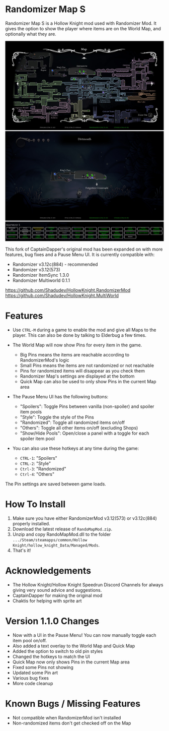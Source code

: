 # Randomizer Map S
Randomizer Map S is a Hollow Knight mod used with Randomizer Mod. It gives the option to show the player where items are on the World Map, and optionally what they are.

![Example Screenshot](./readmeAssets/worldmap.jpg)
![Example Screenshot](./readmeAssets/quickmap.jpg)
![Example Screenshot](./readmeAssets/GUI.PNG)

This fork of CaptainDapper's original mod has been expanded on with more features, bug fixes and a Pause Menu UI. It is currently compatible with:
- Randomizer v3.12c(884) - recommended
- Randomizer v3.12(573)
- Randomizer ItemSync 1.3.0
- Randomizer Multiworld 0.1.1

https://github.com/Shadudev/HollowKnight.RandomizerMod
https://github.com/Shadudev/HollowKnight.MultiWorld

# Features
- Use `CTRL-M` during a game to enable the mod and give all Maps to the player. This can also be done by talking to Elderbug a few times.

- The World Map will now show Pins for every item in the game.
    - Big Pins means the items are reachable according to RandomizerMod's logic
    - Small Pins means the items are not randomized or not reachable
    - Pins for randomized items will disappear as you check them
    - Randomizer Map's settings are displayed at the bottom
    - Quick Map can also be used to only show Pins in the current Map area

- The Pause Menu UI has the following buttons:
    - "Spoilers": Toggle Pins between vanilla (non-spoiler) and spoiler item pools
    - "Style": Toggle the style of the Pins
    - "Randomized": Toggle all randomized items on/off
    - "Others": Toggle all other items on/off (excluding Shops)
    - "Show/Hide Pools": Open/close a panel with a toggle for each spoiler item pool

- You can also use these hotkeys at any time during the game:
    - `CTRL-1`: "Spoilers"
    - `CTRL-2`: "Style"
    - `Ctrl-3`: "Randomized"
    - `Ctrl-4`: "Others"

The Pin settings are saved between game loads.

# How To Install
1. Make sure you have either RandomizerMod v3.12(573) or v3.12c(884) properly installed.
2. Download the latest release of `RandoMapMod.zip`.
3. Unzip and copy RandoMapMod.dll to the folder `.../Steam/steamapps/common/Hollow Knight/hollow_knight_Data/Managed/Mods`.
4. That's it!

# Acknowledgements
- The Hollow Knight/Hollow Knight Speedrun Discord Channels for always giving very sound advice and suggestions.
- CaptainDapper for making the original mod
- Chaktis for helping with sprite art

# Version 1.1.0 Changes
- Now with a UI in the Pause Menu! You can now manually toggle each item pool on/off.
- Also added a text overlay to the World Map and Quick Map
- Added the option to switch to old pin styles
- Changed the hotkeys to match the UI
- Quick Map now only shows Pins in the current Map area
- Fixed some Pins not showing
- Updated some Pin art
- Various bug fixes
- More code cleanup

# Known Bugs / Missing Features
- Not compatible when RandomizerMod isn't installed
- Non-randomized items don't get checked off on the Map
